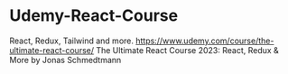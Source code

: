 # Udemy-React-Course
React, Redux, Tailwind and more.
https://www.udemy.com/course/the-ultimate-react-course/
The Ultimate React Course 2023: React, Redux &amp; More by Jonas Schmedtmann
